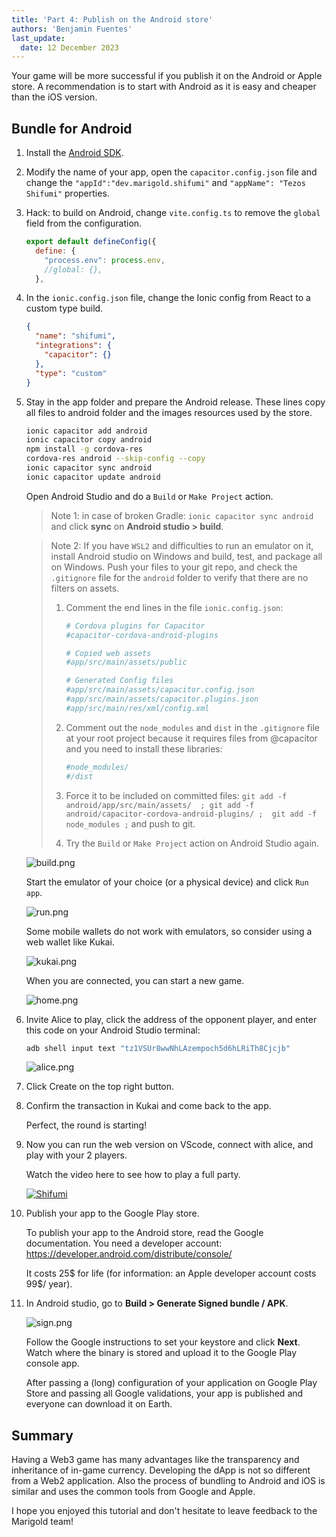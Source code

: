 ```yaml
---
title: 'Part 4: Publish on the Android store'
authors: 'Benjamin Fuentes'
last_update:
  date: 12 December 2023
---
```


Your game will be more successful if you publish it on the Android or Apple store. A recommendation is to start with Android as it is easy and cheaper than the iOS version.

## Bundle for Android

1. Install the [Android SDK](https://developer.android.com/about/versions/13/setup-sdk).

1. Modify the name of your app, open the `capacitor.config.json` file and change the `"appId":"dev.marigold.shifumi"` and `"appName": "Tezos Shifumi"` properties.

1. Hack: to build on Android, change `vite.config.ts` to remove the `global` field from the configuration.

   ```javascript
   export default defineConfig({
     define: {
       "process.env": process.env,
       //global: {},
     },
   ```

1. In the `ionic.config.json` file, change the Ionic config from React to a custom type build.

   ```json
   {
     "name": "shifumi",
     "integrations": {
       "capacitor": {}
     },
     "type": "custom"
   }
   ```

1. Stay in the app folder and prepare the Android release. These lines copy all files to android folder and the images resources used by the store.

   ```bash
   ionic capacitor add android
   ionic capacitor copy android
   npm install -g cordova-res
   cordova-res android --skip-config --copy
   ionic capacitor sync android
   ionic capacitor update android
   ```

   Open Android Studio and do a `Build` or `Make Project` action.

   > Note 1: in case of broken Gradle: `ionic capacitor sync android` and click **sync** on **Android studio > build**.

   > Note 2: If you have `WSL2` and difficulties to run an emulator on it, install Android studio on Windows and build, test, and package all on Windows. Push your files to your git repo, and check the `.gitignore` file for the `android` folder to verify that there are no filters on assets.
   >
   > 1. Comment the end lines in the file `ionic.config.json`:
   >
   >    ```bash
   >    # Cordova plugins for Capacitor
   >    #capacitor-cordova-android-plugins
   >
   >    # Copied web assets
   >    #app/src/main/assets/public
   >
   >    # Generated Config files
   >    #app/src/main/assets/capacitor.config.json
   >    #app/src/main/assets/capacitor.plugins.json
   >    #app/src/main/res/xml/config.xml
   >    ```
   >
   > 1. Comment out the `node_modules` and `dist` in the `.gitignore` file at your root project because it requires files from @capacitor and you need to install these libraries:
   >
   >    ```bash
   >    #node_modules/
   >    #/dist
   >    ```
   >
   > 1. Force it to be included on committed files: `git add -f android/app/src/main/assets/  ; git add -f android/capacitor-cordova-android-plugins/ ;  git add -f node_modules ;` and push to git.
   > 1. Try the `Build` or `Make Project` action on Android Studio again.

   ![build.png](/img/tutorials/mobile-build.png)

   Start the emulator of your choice (or a physical device) and click `Run app`.

   ![run.png](/img/tutorials/mobile-run.png)

   Some mobile wallets do not work with emulators, so consider using a web wallet like Kukai.

   ![kukai.png](/img/tutorials/mobile-kukai.png)

   When you are connected, you can start a new game.

   ![home.png](/img/tutorials/mobile-home.png)

1. Invite Alice to play, click the address of the opponent player, and enter this code on your Android Studio terminal:

   ```bash
   adb shell input text "tz1VSUr8wwNhLAzempoch5d6hLRiTh8Cjcjb"
   ```

   ![alice.png](/img/tutorials/mobile-alice.png)

1. Click Create on the top right button.

1. Confirm the transaction in Kukai and come back to the app.

   Perfect, the round is starting!

1. Now you can run the web version on VScode, connect with alice, and play with your 2 players.

   Watch the video here to see how to play a full party.

   [![Shifumi](https://img.youtube.com/vi/SHg8VPmF_NY/0.jpg)](https://www.youtube.com/watch?v=SHg8VPmF_NY)

1. Publish your app to the Google Play store.

   To publish your app to the Android store, read the Google documentation.
   You need a developer account: https://developer.android.com/distribute/console/

   It costs 25\$ for life (for information: an Apple developer account costs 99$/ year).

1. In Android studio, go to **Build > Generate Signed bundle / APK**.

   ![sign.png](/img/tutorials/mobile-sign.png)

   Follow the Google instructions to set your keystore and click **Next**.
   Watch where the binary is stored and upload it to the Google Play console app.

   After passing a (long) configuration of your application on Google Play Store and passing all Google validations, your app is published and everyone can download it on Earth.

## Summary

Having a Web3 game has many advantages like the transparency and inheritance of in-game currency. Developing the dApp is not so different from a Web2 application. Also the process of bundling to Android and iOS is similar and uses the common tools from Google and Apple.

I hope you enjoyed this tutorial and don't hesitate to leave feedback to the Marigold team!
